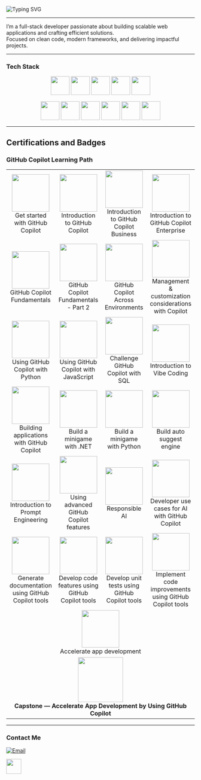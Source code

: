 ![Typing SVG](https://readme-typing-svg.herokuapp.com?font=JetBrains+Mono&size=28&duration=3000&pause=1000&color=007BFF&center=true&vCenter=true&width=600&lines=Hi+👋;I'm+Kevin+Kanyoro;Full-Stack+Developer)


---

I’m a full-stack developer passionate about building scalable web applications and crafting efficient solutions.  
Focused on clean code, modern frameworks, and delivering impactful projects. 

---

### Tech Stack
<p align="center">
  <img src="https://cdn.jsdelivr.net/gh/devicons/devicon/icons/python/python-original.svg" width="50" height="50"/>
  <img src="https://cdn.jsdelivr.net/gh/devicons/devicon/icons/django/django-plain.svg" width="50" height="50"/>
  <img src="https://cdn.jsdelivr.net/gh/devicons/devicon/icons/java/java-original.svg" width="50" height="50"/>
  <img src="https://cdn.jsdelivr.net/gh/devicons/devicon/icons/c/c-original.svg" width="50" height="50"/>
  <img src="https://cdn.jsdelivr.net/gh/devicons/devicon/icons/mysql/mysql-original.svg" width="50" height="50"/>
</p>

<p align="center">
  <img src="https://cdn.jsdelivr.net/gh/devicons/devicon/icons/javascript/javascript-original.svg" width="50" height="50"/>
  <img src="https://cdn.jsdelivr.net/gh/devicons/devicon/icons/react/react-original.svg" width="50" height="50"/>
  <img src="https://cdn.jsdelivr.net/gh/devicons/devicon/icons/html5/html5-original.svg" width="50" height="50"/>
  <img src="https://cdn.jsdelivr.net/gh/devicons/devicon/icons/css3/css3-original.svg" width="50" height="50"/>
  <img src="https://cdn.jsdelivr.net/gh/devicons/devicon/icons/docker/docker-original.svg" width="50" height="50"/>
  <img src="https://cdn.jsdelivr.net/gh/devicons/devicon/icons/linux/linux-original.svg" width="50" height="50"/>
</p>

---

## Certifications and Badges
### GitHub Copilot Learning Path

<table align="center">
  <tr>
    <td align="center" width="200">
      <a href="https://learn.microsoft.com/api/achievements/share/en-us/Kanyoro-7177/2D77DLUV?sharingId=2701D08453C419EF">
        <img src="https://learn.microsoft.com/training/achievements/generic-badge.svg" width="100"/>
      </a><br/>Get started with GitHub Copilot
    </td>
    <td align="center" width="200">
      <a href="https://learn.microsoft.com/api/achievements/share/en-us/Kanyoro-7177/8Z3T98UW?sharingId=2701D08453C419EF">
        <img src="https://learn.microsoft.com/training/achievements/generic-badge.svg" width="100"/>
      </a><br/>Introduction to GitHub Copilot
    </td>
    <td align="center" width="200">
      <a href="https://learn.microsoft.com/api/achievements/share/en-us/Kanyoro-7177/URCCRJR3?sharingId=2701D08453C419EF">
        <img src="https://learn.microsoft.com/training/achievements/generic-badge.svg" width="100"/>
      </a><br/>Introduction to GitHub Copilot Business
    </td>
    <td align="center" width="200">
      <a href="https://learn.microsoft.com/api/achievements/share/en-us/Kanyoro-7177/H7UU7LJ8?sharingId=2701D08453C419EF">
        <img src="https://learn.microsoft.com/training/achievements/generic-badge.svg" width="100"/>
      </a><br/>Introduction to GitHub Copilot Enterprise
    </td>
  </tr>

  <tr>
    <td align="center" width="200">
      <a href="https://learn.microsoft.com/api/achievements/share/en-us/Kanyoro-7177/JUBB6GVT?sharingId=2701D08453C419EF">
        <img src="https://learn.microsoft.com/training/achievements/intro-github-copilot.svg" width="100"/>
      </a><br/>GitHub Copilot Fundamentals
    </td>
    <td align="center" width="200">
      <a href="https://learn.microsoft.com/api/achievements/share/en-us/Kanyoro-7177/D9KKUPBJ?sharingId=2701D08453C419EF">
        <img src="https://learn.microsoft.com/training/achievements/intro-github-copilot.svg" width="100"/>
      </a><br/>GitHub Copilot Fundamentals - Part 2
    </td>
    <td align="center" width="200">
      <a href="https://learn.microsoft.com/api/achievements/share/en-us/Kanyoro-7177/NV88AGTF?sharingId=2701D08453C419EF">
        <img src="https://learn.microsoft.com/training/achievements/generic-badge.svg" width="100"/>
      </a><br/>GitHub Copilot Across Environments
    </td>
    <td align="center" width="200">
      <a href="https://learn.microsoft.com/api/achievements/share/en-us/Kanyoro-7177/3A99XFJH?sharingId=2701D08453C419EF">
        <img src="https://learn.microsoft.com/training/achievements/generic-badge.svg" width="100"/>
      </a><br/>Management & customization considerations with Copilot
    </td>
  </tr>

  <tr>
    <td align="center" width="200">
      <a href="https://learn.microsoft.com/api/achievements/share/en-us/Kanyoro-7177/8Z337MMW?sharingId=2701D08453C419EF">
        <img src="https://learn.microsoft.com/training/achievements/generic-badge.svg" width="100"/>
      </a><br/>Using GitHub Copilot with Python
    </td>
    <td align="center" width="200">
      <a href="https://learn.microsoft.com/api/achievements/share/en-us/Kanyoro-7177/URCCXJ73?sharingId=2701D08453C419EF">
        <img src="https://learn.microsoft.com/training/achievements/generic-badge.svg" width="100"/>
      </a><br/>Using GitHub Copilot with JavaScript
    </td>
    <td align="center" width="200">
      <a href="https://learn.microsoft.com/api/achievements/share/en-us/Kanyoro-7177/9Y6KYFJU?sharingId=2701D08453C419EF">
        <img src="https://learn.microsoft.com/training/achievements/generic-badge.svg" width="100"/>
      </a><br/>Challenge GitHub Copilot with SQL
    </td>
    <td align="center" width="200">
      <a href="https://learn.microsoft.com/api/achievements/share/en-us/Kanyoro-7177/ZBA3HYQ2?sharingId=2701D08453C419EF">
        <img src="https://learn.microsoft.com/training/achievements/generic-badge.svg" width="100"/>
      </a><br/>Introduction to Vibe Coding
    </td>
  </tr>

  <tr>
    <td align="center" width="200">
      <a href="https://learn.microsoft.com/api/achievements/share/en-us/Kanyoro-7177/9Y64G3KU?sharingId=2701D08453C419EF">
        <img src="https://learn.microsoft.com/training/achievements/generic-badge.svg" width="100"/>
      </a><br/>Building applications with GitHub Copilot
    </td>
    <td align="center" width="200">
      <a href="https://learn.microsoft.com/api/achievements/share/en-us/Kanyoro-7177/URCF7E23?sharingId=2701D08453C419EF">
        <img src="https://learn.microsoft.com/training/achievements/generic-badge.svg" width="100"/>
      </a><br/>Build a minigame with .NET
    </td>
    <td align="center" width="200">
      <a href="https://learn.microsoft.com/api/achievements/share/en-us/Kanyoro-7177/FM8WEFBX?sharingId=2701D08453C419EF">
        <img src="https://learn.microsoft.com/training/achievements/generic-badge.svg" width="100"/>
      </a><br/>Build a minigame with Python
    </td>
    <td align="center" width="200">
      <a href="https://learn.microsoft.com/api/achievements/share/en-us/Kanyoro-7177/ZBAE7NK2?sharingId=2701D08453C419EF">
        <img src="https://learn.microsoft.com/training/achievements/generic-badge.svg" width="100"/>
      </a><br/>Build auto suggest engine
    </td>
  </tr>

  <tr>
    <td align="center" width="200">
      <a href="https://learn.microsoft.com/api/achievements/share/en-us/Kanyoro-7177/ZBAY7GH2?sharingId=2701D08453C419EF">
        <img src="https://learn.microsoft.com/training/achievements/generic-badge.svg" width="100"/>
      </a><br/>Introduction to Prompt Engineering
    </td>
    <td align="center" width="200">
      <a href="https://learn.microsoft.com/api/achievements/share/en-us/Kanyoro-7177/JUBB5PXT?sharingId=2701D08453C419EF">
        <img src="https://learn.microsoft.com/training/achievements/generic-badge.svg" width="100"/>
      </a><br/>Using advanced GitHub Copilot features
    </td>
    <td align="center" width="200">
      <a href="https://learn.microsoft.com/api/achievements/share/en-us/Kanyoro-7177/4GEYVC7K?sharingId=2701D08453C419EF">
        <img src="https://learn.microsoft.com/training/achievements/generic-badge.svg" width="100"/>
      </a><br/>Responsible AI
    </td>
    <td align="center" width="200">
      <a href="https://learn.microsoft.com/api/achievements/share/en-us/Kanyoro-7177/NV88VWWF?sharingId=2701D08453C419EF">
        <img src="https://learn.microsoft.com/training/achievements/generic-badge.svg" width="100"/>
      </a><br/>Developer use cases for AI with GitHub Copilot
    </td>
  </tr>

  <tr>
    <td align="center" width="200">
      <a href="https://learn.microsoft.com/api/achievements/share/en-us/Kanyoro-7177/9Y66RVCU?sharingId=2701D08453C419EF">
        <img src="https://learn.microsoft.com/training/achievements/generic-badge.svg" width="100"/>
      </a><br/>Generate documentation using GitHub Copilot tools
    </td>
    <td align="center" width="200">
      <a href="https://learn.microsoft.com/api/achievements/share/en-us/Kanyoro-7177/H7UUZ5W8?sharingId=2701D08453C419EF">
        <img src="https://learn.microsoft.com/training/achievements/generic-badge.svg" width="100"/>
      </a><br/>Develop code features using GitHub Copilot tools
    </td>
    <td align="center" width="200">
      <a href="https://learn.microsoft.com/api/achievements/share/en-us/Kanyoro-7177/2D77JR2V?sharingId=2701D08453C419EF">
        <img src="https://learn.microsoft.com/training/achievements/generic-badge.svg" width="100"/>
      </a><br/>Develop unit tests using GitHub Copilot tools
    </td>
    <td align="center" width="200">
      <a href="https://learn.microsoft.com/api/achievements/share/en-us/Kanyoro-7177/4GEECDGK?sharingId=2701D08453C419EF">
        <img src="https://learn.microsoft.com/training/achievements/generic-badge.svg" width="100"/>
      </a><br/>Implement code improvements using GitHub Copilot tools
    </td>
  </tr>

  <tr>
    <td align="center" colspan="4">
      <a href="https://learn.microsoft.com/api/achievements/share/en-us/Kanyoro-7177/7KY92VDZ?sharingId=2701D08453C419EF">
        <img src="https://learn.microsoft.com/training/achievements/generic-badge.svg" width="100"/>
      </a><br/>Accelerate app development
    </td>
  </tr>

  <tr>
    <td align="center" colspan="4">
      <a href="https://learn.microsoft.com/api/achievements/share/en-us/Kanyoro-7177/XQNNPAEY?sharingId=2701D08453C419EF">
        <img src="https://learn.microsoft.com/training/achievements/generic-trophy.svg" width="120"/>
      </a><br/>
      <b>Capstone — Accelerate App Development by Using GitHub Copilot</b>
    </td>
  </tr>
</table>


---

### Contact Me
[![Email](https://img.shields.io/badge/Email-red?style=flat&logo=gmail)](mailto:kevinkanyoro06@gmail.com)

<a href="https://www.linkedin.com/in/kevin-kanyoro-815601305/" target="_blank">
  <img src="https://cdn.jsdelivr.net/gh/devicons/devicon/icons/linkedin/linkedin-original.svg" width="40" height="40"/>
</a> 
